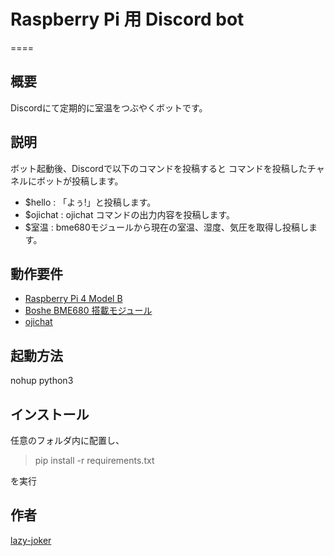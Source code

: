 # Raspberry Pi 用 Discord bot

====

## 概要

Discordにて定期的に室温をつぶやくボットです。

## 説明

ボット起動後、Discordで以下のコマンドを投稿すると
コマンドを投稿したチャネルにボットが投稿します。

* $hello : 「よぅ!」と投稿します。
* $ojichat : ojichat コマンドの出力内容を投稿します。
* $室温 : bme680モジュールから現在の室温、湿度、気圧を取得し投稿します。


## 動作要件

* [Raspberry Pi 4 Model B](https://www.raspberrypi.org/products/raspberry-pi-4-model-b/)
* [Boshe BME680 搭載モジュール](https://akizukidenshi.com/catalog/g/gK-14469/)
* [ojichat](https://github.com/greymd/ojichat)

## 起動方法

nohup python3 

## インストール

任意のフォルダ内に配置し、

> pip install -r requirements.txt

を実行

## 作者

[lazy-joker](https://github.com/lazy-joker)

